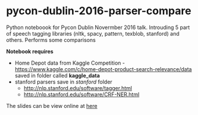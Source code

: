 
# pycon-dublin-2016-parser-compare

Python noteboook for Pycon Dublin Novermber 2016 talk. Introuding 5 part of speech tagging libraries 
(nltk, spacy, pattern, texblob, stanford) and others. Performs some comparisons

<b>Notebook requires</b>

- Home Depot data from Kaggle Competition - 
https://www.kaggle.com/c/home-depot-product-search-relevance/data saved in folder called <b>kaggle_data</b>
- stanford parsers save in *stanford* folder
  - http://nlp.stanford.edu/software/tagger.html 
  - http://nlp.stanford.edu/software/CRF-NER.html


The slides can be view online at  <a href="http://ibriancarter.github.io/dublin_pycon_2016/index.html#/" target="_blank">here</a> 
